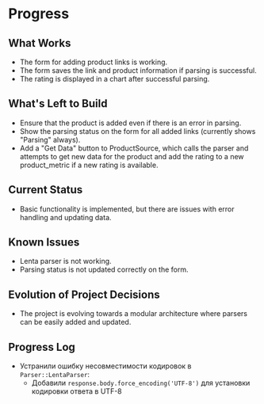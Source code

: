 # Progress

## What Works
- The form for adding product links is working.
- The form saves the link and product information if parsing is successful.
- The rating is displayed in a chart after successful parsing.

## What's Left to Build
- Ensure that the product is added even if there is an error in parsing.
- Show the parsing status on the form for all added links (currently shows "Parsing" always).
- Add a "Get Data" button to ProductSource, which calls the parser and attempts to get new data for the product and add the rating to a new product_metric if a new rating is available.

## Current Status
- Basic functionality is implemented, but there are issues with error handling and updating data.

## Known Issues
- Lenta parser is not working.
- Parsing status is not updated correctly on the form.

## Evolution of Project Decisions
- The project is evolving towards a modular architecture where parsers can be easily added and updated.

## Progress Log
- Устранили ошибку несовместимости кодировок в `Parser::LentaParser`:
  - Добавили `response.body.force_encoding('UTF-8')` для установки кодировки ответа в UTF-8
